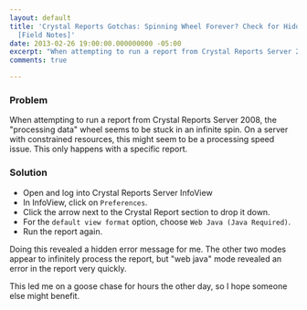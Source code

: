 ```yaml
---
layout: default
title: 'Crystal Reports Gotchas: Spinning Wheel Forever? Check for Hidden Error Messages.
  [Field Notes]'
date: 2013-02-26 19:00:00.000000000 -05:00
excerpt: "When attempting to run a report from Crystal Reports Server 2008, the 'processing data' wheel seems to be stuck in an infinite spin."
comments: true

---
```

### Problem
When attempting to run a report from Crystal Reports Server 2008, the "processing data" wheel seems to be stuck in an infinite spin. On a server with constrained resources, this might seem to be a processing speed issue. This only happens with a specific report.

### Solution

* Open and log into Crystal Reports Server InfoView
* In InfoView, click on `Preferences`. 
* Click the arrow next to the Crystal Report section to drop it down.
* For the `default view format` option, choose `Web Java (Java Required)`.
* Run the report again.

Doing this revealed a hidden error message for me. The other two modes appear to infinitely process the report, but "web java" mode revealed an error in the report very quickly.

This led me on a goose chase for hours the other day, so I hope someone else might benefit.
